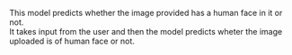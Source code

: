 This model predicts whether the image provided has a human face in it or not.<br>
It takes input from the user and then the model predicts wheter the image uploaded is of human face or not.
